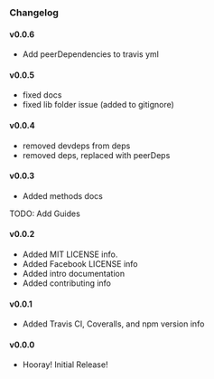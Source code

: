 ### Changelog

#### v0.0.6
- Add peerDependencies to travis yml

#### v0.0.5

- fixed docs
- fixed lib folder issue (added to gitignore)

#### v0.0.4

- removed devdeps from deps
- removed deps, replaced with peerDeps

#### v0.0.3

- Added methods docs

TODO: Add Guides

#### v0.0.2

- Added MIT LICENSE info.
- Added Facebook LICENSE info
- Added intro documentation
- Added contributing info

#### v0.0.1

- Added Travis CI, Coveralls, and npm version info

#### v0.0.0

- Hooray! Initial Release!